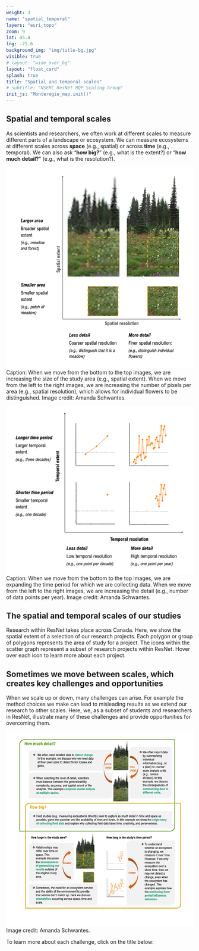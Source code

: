 ```yaml
---
weight: 3
name: "spatial_temporal"
layers: "esri_topo"
zoom: 9
lat: 45.4
lng: -75.6
background_img: "img/title-bg.jpg" 
visible: true
# layout: "wide_over_bg"
layout: "float_card"
splash: true
title: "Spatial and temporal scales"
# subtitle: "NSERC ResNet HQP Scaling Group"
init_js: "Monteregie_map.init()"
---
```


## Spatial and temporal scales

As scientists and researchers, we often work at different scales to measure different parts of a landscape or ecosystem. We can measure ecosystems at different scales across **space** (e.g., spatial) or across **time** (e.g., temporal). We can also ask “**how big?**” (e.g., what is the extent?) or “**how much detail?**” (e.g., what is the resolution?).

![fig5](images/Intro_C1.png) 
Caption: When we move from the bottom to the top images, we are increasing the size of the study area (e.g., spatial extent). When we move from the left to the right images, we are increasing the number of pixels per area (e.g., spatial resolution), which allows for individual flowers to be distinguished. Image credit: Amanda Schwantes.

<!--- Justify middle, no text on sides -->

![fig6](images/Intro_C2.png) 
Caption: When we move from the bottom to the top images, we are expanding the time period for which we are collecting data. When we move from the left to the right images, we are increasing the detail (e.g., number of data points per year). Image credit: Amanda Schwantes.

<!--- Justify middle, no text on sides -->


## The spatial and temporal scales of our studies

Research within ResNet takes place across Canada. Here, we show the spatial extent of a selection of our research projects. Each polygon or group of polygons represents the area of study for a project. The icons within the scatter graph represent a subset of  research projects within ResNet. Hover over each icon to learn more about each project.

<!---[Add story map and scatter graphs of the scales at which we work] --->


## Sometimes we move between scales, which creates key challenges and opportunities

When we scale up or down, many challenges can arise. For example the method choices we make can lead to misleading results as we extend our research to other scales. Here, we, as a subset of students and researchers in ResNet, illustrate many of these challenges and provide opportunities for overcoming them.


![fig7](images/Intro_D1.png) 
Image credit: Amanda Schwantes.

To learn more about each challenge, click on the title below: 
<!---[Add in finalized list of challenges: Matches what’s described in dropdown menu] --->






